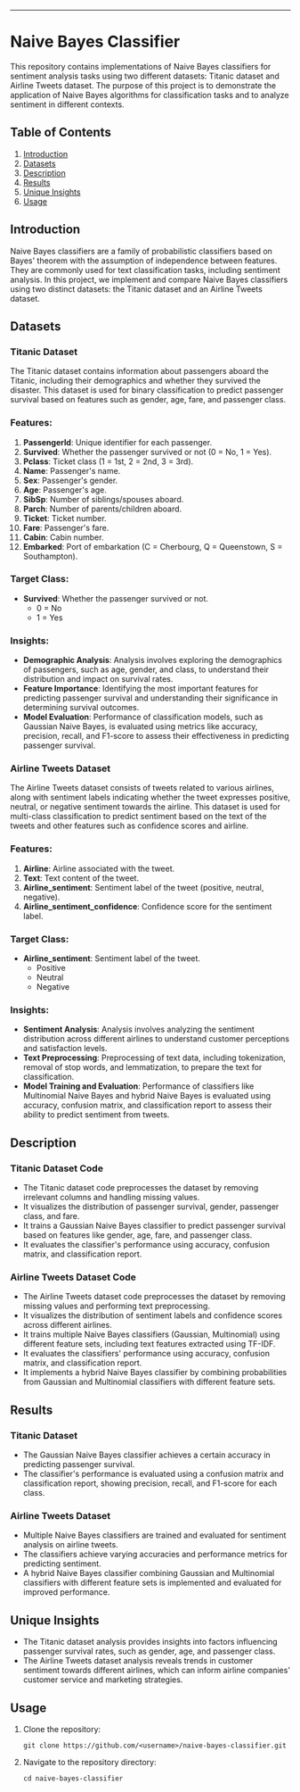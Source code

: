 ---

# Naive Bayes Classifier

This repository contains implementations of Naive Bayes classifiers for sentiment analysis tasks using two different datasets: Titanic dataset and Airline Tweets dataset. The purpose of this project is to demonstrate the application of Naive Bayes algorithms for classification tasks and to analyze sentiment in different contexts.

## Table of Contents
1. [Introduction](#introduction)
2. [Datasets](#datasets)
3. [Description](#description)
4. [Results](#results)
5. [Unique Insights](#unique-insights)
6. [Usage](#usage)

## Introduction

Naive Bayes classifiers are a family of probabilistic classifiers based on Bayes' theorem with the assumption of independence between features. They are commonly used for text classification tasks, including sentiment analysis. In this project, we implement and compare Naive Bayes classifiers using two distinct datasets: the Titanic dataset and an Airline Tweets dataset.

## Datasets

### Titanic Dataset
The Titanic dataset contains information about passengers aboard the Titanic, including their demographics and whether they survived the disaster. This dataset is used for binary classification to predict passenger survival based on features such as gender, age, fare, and passenger class.

### Features:
1. **PassengerId**: Unique identifier for each passenger.
2. **Survived**: Whether the passenger survived or not (0 = No, 1 = Yes).
3. **Pclass**: Ticket class (1 = 1st, 2 = 2nd, 3 = 3rd).
4. **Name**: Passenger's name.
5. **Sex**: Passenger's gender.
6. **Age**: Passenger's age.
7. **SibSp**: Number of siblings/spouses aboard.
8. **Parch**: Number of parents/children aboard.
9. **Ticket**: Ticket number.
10. **Fare**: Passenger's fare.
11. **Cabin**: Cabin number.
12. **Embarked**: Port of embarkation (C = Cherbourg, Q = Queenstown, S = Southampton).

### Target Class:
- **Survived**: Whether the passenger survived or not.
  - 0 = No
  - 1 = Yes

### Insights:
- **Demographic Analysis**: Analysis involves exploring the demographics of passengers, such as age, gender, and class, to understand their distribution and impact on survival rates.
- **Feature Importance**: Identifying the most important features for predicting passenger survival and understanding their significance in determining survival outcomes.
- **Model Evaluation**: Performance of classification models, such as Gaussian Naive Bayes, is evaluated using metrics like accuracy, precision, recall, and F1-score to assess their effectiveness in predicting passenger survival.

### Airline Tweets Dataset

The Airline Tweets dataset consists of tweets related to various airlines, along with sentiment labels indicating whether the tweet expresses positive, neutral, or negative sentiment towards the airline. This dataset is used for multi-class classification to predict sentiment based on the text of the tweets and other features such as confidence scores and airline.

### Features:
1. **Airline**: Airline associated with the tweet.
2. **Text**: Text content of the tweet.
3. **Airline_sentiment**: Sentiment label of the tweet (positive, neutral, negative).
4. **Airline_sentiment_confidence**: Confidence score for the sentiment label.

### Target Class:
- **Airline_sentiment**: Sentiment label of the tweet.
  - Positive
  - Neutral
  - Negative

### Insights:
- **Sentiment Analysis**: Analysis involves analyzing the sentiment distribution across different airlines to understand customer perceptions and satisfaction levels.
- **Text Preprocessing**: Preprocessing of text data, including tokenization, removal of stop words, and lemmatization, to prepare the text for classification.
- **Model Training and Evaluation**: Performance of classifiers like Multinomial Naive Bayes and hybrid Naive Bayes is evaluated using accuracy, confusion matrix, and classification report to assess their ability to predict sentiment from tweets.

## Description

### Titanic Dataset Code
- The Titanic dataset code preprocesses the dataset by removing irrelevant columns and handling missing values.
- It visualizes the distribution of passenger survival, gender, passenger class, and fare.
- It trains a Gaussian Naive Bayes classifier to predict passenger survival based on features like gender, age, fare, and passenger class.
- It evaluates the classifier's performance using accuracy, confusion matrix, and classification report.

### Airline Tweets Dataset Code
- The Airline Tweets dataset code preprocesses the dataset by removing missing values and performing text preprocessing.
- It visualizes the distribution of sentiment labels and confidence scores across different airlines.
- It trains multiple Naive Bayes classifiers (Gaussian, Multinomial) using different feature sets, including text features extracted using TF-IDF.
- It evaluates the classifiers' performance using accuracy, confusion matrix, and classification report.
- It implements a hybrid Naive Bayes classifier by combining probabilities from Gaussian and Multinomial classifiers with different feature sets.

## Results

### Titanic Dataset
- The Gaussian Naive Bayes classifier achieves a certain accuracy in predicting passenger survival.
- The classifier's performance is evaluated using a confusion matrix and classification report, showing precision, recall, and F1-score for each class.

### Airline Tweets Dataset
- Multiple Naive Bayes classifiers are trained and evaluated for sentiment analysis on airline tweets.
- The classifiers achieve varying accuracies and performance metrics for predicting sentiment.
- A hybrid Naive Bayes classifier combining Gaussian and Multinomial classifiers with different feature sets is implemented and evaluated for improved performance.

## Unique Insights

- The Titanic dataset analysis provides insights into factors influencing passenger survival rates, such as gender, age, and passenger class.
- The Airline Tweets dataset analysis reveals trends in customer sentiment towards different airlines, which can inform airline companies' customer service and marketing strategies.

## Usage

1. Clone the repository:
   ```
   git clone https://github.com/<username>/naive-bayes-classifier.git
   ```
2. Navigate to the repository directory:
   ```
   cd naive-bayes-classifier
   ```
